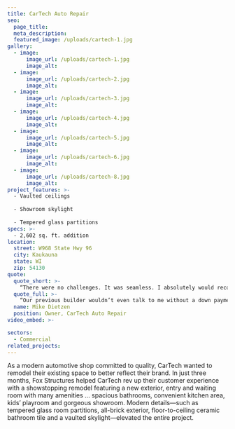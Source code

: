 ```yaml
---
title: CarTech Auto Repair
seo:
  page_title:
  meta_description:
  featured_image: /uploads/cartech-1.jpg
gallery: 
  - image: 
      image_url: /uploads/cartech-1.jpg
      image_alt:
  - image: 
      image_url: /uploads/cartech-2.jpg
      image_alt:
  - image: 
      image_url: /uploads/cartech-3.jpg
      image_alt:
  - image: 
      image_url: /uploads/cartech-4.jpg
      image_alt:
  - image: 
      image_url: /uploads/cartech-5.jpg
      image_alt:
  - image: 
      image_url: /uploads/cartech-6.jpg
      image_alt:
  - image: 
      image_url: /uploads/cartech-8.jpg
      image_alt:
project_features: >-
  - Vaulted ceilings
  
  - Showroom skylight
  
  - Tempered glass partitions
specs: >-
  - 2,602 sq. ft. addition
location:
  street: W968 State Hwy 96
  city: Kaukauna
  state: WI
  zip: 54130
quote:
  quote_short: >-
    “There were no challenges. It was seamless. I absolutely would recommend Fox Structures to others. I already have several times!”
  quote_full: >-
    “Our previous builder wouldn’t even talk to me without a down payment first. Fox Structures came up with a plan before I even made a commitment. The crew was also great. They kept everything neat, clean and orderly, so we could continue to conduct business while they were working. Overall, Fox Structures was easy to work with. Throughout the process, they weren’t adding stuff on and jacking up the price. Materials were ordered on time. The vaulted ceiling was a huge undertaking, and they did a really good job with designing that. There were no challenges. It was seamless. I absolutely would recommend Fox Structures to others. I already have several times!”
  name: Mike Dietzen
  position: Owner, CarTech Auto Repair
video_embed: >-

sectors:
  - Commercial
related_projects: 
---
```


As a modern automotive shop committed to quality, CarTech wanted to remodel their existing space to better reflect their brand. In just three months, Fox Structures helped CarTech rev up their customer experience with a showstopping remodel featuring a new exterior, entry and waiting room with many amenities … spacious bathrooms, convenient kitchen area, kids’ playroom and gorgeous showroom. Modern details—such as tempered glass room partitions, all-brick exterior, floor-to-ceiling ceramic bathroom tile and a vaulted skylight—elevated the entire project.
